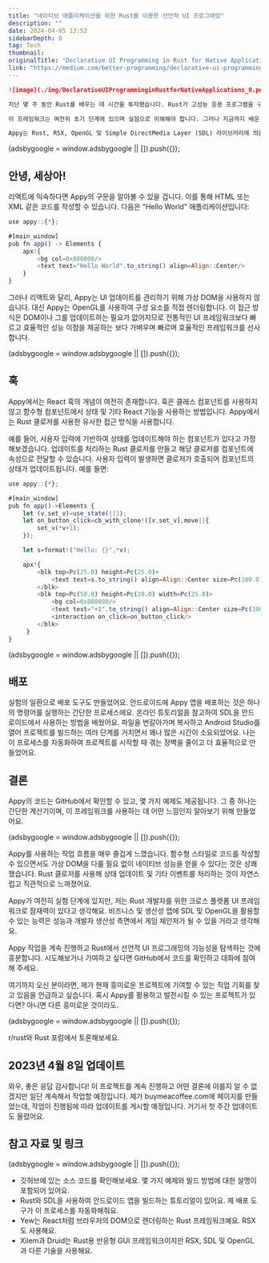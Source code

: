 ```yaml
---
title: "네이티브 애플리케이션을 위한 Rust를 이용한 선언적 UI 프로그래밍"
description: ""
date: 2024-04-05 13:52
sidebarDepth: 0
tag: Tech
thumbnail: 
originalTitle: "Declarative UI Programming in Rust for Native Applications"
link: "https://medium.com/better-programming/declarative-ui-programming-in-rust-for-native-applications-d93862886545"
---
```



```markdown
![image](./img/DeclarativeUIProgramminginRustforNativeApplications_0.png)

지난 몇 주 동안 Rust를 배우는 데 시간을 투자했습니다. Rust가 고성능 응용 프로그램을 구축하는 데 가지는 잠재력과 동시에 고수준 추상화에 매료되었습니다. 웹과 React 세계에서 왔기 때문에 Rust의 UI 프로그래밍 측면의 가능성을 탐험하기로 결정했습니다. 이 탐구의 결과물은 React에서 영감을 받은 실험적인 프레임워크인 Appy입니다. 이 프레임워크는 Rust의 성능 능력을 활용하여 OpenGL을 사용해 컴포넌트를 직접 렌더링합니다.

이 프레임워크는 여전히 초기 단계에 있으며 실험으로 이해해야 합니다. 그러나 지금까지 배운 것을 공유하고 Rust가 UI 프로그래밍을 위한 가능성에 대한 대화를 시작하는 데 흥분을 느낍니다.

Appy는 Rust, RSX, OpenGL 및 Simple DirectMedia Layer (SDL) 라이브러리에 의존하여 그래픽을 렌더링합니다. SDL은 크로스 플랫폼 기능을 제공하므로 Appy로 구축된 응용 프로그램은 여러 플랫폼에 배포될 수 있습니다. 그러나 현재 Android 및 데스크톱 버전의 배포 툴만 완전히 운영 중입니다. 그렇다고 해도 iOS 또는 wasm 도구 체인을 추가하는 것은 간단한 프로세스여야 합니다.
```

<!-- ui-log 수평형 -->
<ins class="adsbygoogle"
  style="display:block"
  data-ad-client="ca-pub-4877378276818686"
  data-ad-slot="9743150776"
  data-ad-format="auto"
  data-full-width-responsive="true"></ins>
<component is="script">
(adsbygoogle = window.adsbygoogle || []).push({});
</component>

## 안녕, 세상아!

리액트에 익숙하다면 Appy의 구문을 알아볼 수 있을 겁니다. 이를 통해 HTML 또는 XML 같은 코드를 작성할 수 있습니다. 다음은 "Hello World" 애플리케이션입니다:

```js
use appy::{*};

#[main_window]
pub fn app() -> Elements {
    apx!{
        <bg col=0x800000/>
        <text text="Hello World".to_string() align=Align::Center/>
    }
}
```

그러나 리액트와 달리, Appy는 UI 업데이트를 관리하기 위해 가상 DOM을 사용하지 않습니다. 대신 Appy는 OpenGL를 사용하여 구성 요소를 직접 렌더링합니다. 이 접근 방식은 DOM이나 그를 업데이트하는 필요가 없어지므로 전통적인 UI 프레임워크보다 빠르고 효율적인 성능 이점을 제공하는 보다 가벼우며 빠르며 효율적인 프레임워크를 선사합니다.

<!-- ui-log 수평형 -->
<ins class="adsbygoogle"
  style="display:block"
  data-ad-client="ca-pub-4877378276818686"
  data-ad-slot="9743150776"
  data-ad-format="auto"
  data-full-width-responsive="true"></ins>
<component is="script">
(adsbygoogle = window.adsbygoogle || []).push({});
</component>

## 훅

Appy에서는 React 훅의 개념이 여전히 존재합니다. 훅은 클래스 컴포넌트를 사용하지 않고 함수형 컴포넌트에서 상태 및 기타 React 기능을 사용하는 방법입니다. Appy에서는 Rust 클로저를 사용한 유사한 접근 방식을 사용합니다.

예를 들어, 사용자 입력에 기반하여 상태를 업데이트해야 하는 컴포넌트가 있다고 가정해보겠습니다. 업데이트를 처리하는 Rust 클로저를 만들고 해당 클로저를 컴포넌트에 속성으로 전달할 수 있습니다. 사용자 입력이 발생하면 클로저가 호출되어 컴포넌트의 상태가 업데이트됩니다. 예를 들면:

```js
use appy::{*};

#[main_window]
pub fn app()->Elements {
    let (v,set_v)=use_state(||1);
    let on_button_click=cb_with_clone!([v,set_v],move||{
        set_v(*v+1);
    });

    let s=format!("Hello: {}",*v);

    apx!{
        <blk top=Pc(25.0) height=Pc(25.0)>
            <text text=s.to_string() align=Align::Center size=Pc(100.0)/>
        </blk>
        <blk top=Pc(50.0) height=Pc(20.0) width=Pc(25.0)>
            <bg col=0x808080/>
            <text text="+1".to_string() align=Align::Center size=Pc(100.0)/>
            <interaction on_click=on_button_click/>
        </blk>
     }
}
```

<!-- ui-log 수평형 -->
<ins class="adsbygoogle"
  style="display:block"
  data-ad-client="ca-pub-4877378276818686"
  data-ad-slot="9743150776"
  data-ad-format="auto"
  data-full-width-responsive="true"></ins>
<component is="script">
(adsbygoogle = window.adsbygoogle || []).push({});
</component>

## 배포

실험의 일환으로 배포 도구도 만들었어요. 안드로이드에 Appy 앱을 배포하는 것은 하나의 명령어를 실행하는 간단한 프로세스에요. 온라인 튜토리얼을 참고하여 SDL을 안드로이드에서 사용하는 방법을 배웠어요. 파일을 번갈아가며 복사하고 Android Studio를 열어 프로젝트를 빌드하는 여러 단계를 거치면서 꽤나 많은 시간이 소요되었어요. 나는 이 프로세스를 자동화하여 프로젝트를 시작할 때 겪는 장벽을 줄이고 더 효율적으로 만들었어요.

## 결론

Appy의 코드는 GitHub에서 확인할 수 있고, 몇 가지 예제도 제공됩니다. 그 중 하나는 간단한 계산기이며, 이 프레임워크를 사용하는 데 어떤 느낌인지 알아보기 위해 만들었어요.

<!-- ui-log 수평형 -->
<ins class="adsbygoogle"
  style="display:block"
  data-ad-client="ca-pub-4877378276818686"
  data-ad-slot="9743150776"
  data-ad-format="auto"
  data-full-width-responsive="true"></ins>
<component is="script">
(adsbygoogle = window.adsbygoogle || []).push({});
</component>

Appy를 사용하는 작업 흐름을 매우 즐겁게 느꼈습니다. 함수형 스타일로 코드를 작성할 수 있으면서도 가상 DOM을 다룰 필요 없이 네이티브 성능을 얻을 수 있다는 것은 상쾌했습니다. Rust 클로저를 사용해 상태 업데이트 및 기타 이벤트를 처리하는 것이 자연스럽고 직관적으로 느껴졌어요.

Appy가 여전히 실험 단계에 있지만, 저는 Rust 개발자를 위한 크로스 플랫폼 UI 프레임워크로 잠재력이 있다고 생각해요. 비즈니스 및 생산성 앱에 SDL 및 OpenGL을 활용할 수 있는 능력은 성능과 개발자 생산성 측면에서 게임 체인저가 될 수 있을 거라고 생각해요.

Appy 작업을 계속 진행하고 Rust에서 선언적 UI 프로그래밍의 가능성을 탐색하는 것에 흥분합니다. 시도해보거나 기여하고 싶다면 GitHub에서 코드를 확인하고 대화에 참여해 주세요.

여기까지 오신 분이라면, 제가 현재 흥미로운 프로젝트에 기여할 수 있는 직업 기회를 찾고 있음을 언급하고 싶습니다. 혹시 Appy를 활용하고 발전시킬 수 있는 프로젝트가 있다면? 아니면 다른 흥미로운 것이라도.

<!-- ui-log 수평형 -->
<ins class="adsbygoogle"
  style="display:block"
  data-ad-client="ca-pub-4877378276818686"
  data-ad-slot="9743150776"
  data-ad-format="auto"
  data-full-width-responsive="true"></ins>
<component is="script">
(adsbygoogle = window.adsbygoogle || []).push({});
</component>

r/rust와 Rust 포럼에서 토론해보세요.

## 2023년 4월 8일 업데이트

와우, 좋은 응답 감사합니다! 이 프로젝트를 계속 진행하고 어떤 결론에 이를지 알 수 없겠지만 일단 계속해서 작업할 예정입니다. 제가 buymeacoffee.com에 페이지를 만들었는데, 작업이 진행됨에 따라 업데이트를 게시할 예정입니다. 거기서 첫 주간 업데이트도 올렸어요.

## 참고 자료 및 링크

<!-- ui-log 수평형 -->
<ins class="adsbygoogle"
  style="display:block"
  data-ad-client="ca-pub-4877378276818686"
  data-ad-slot="9743150776"
  data-ad-format="auto"
  data-full-width-responsive="true"></ins>
<component is="script">
(adsbygoogle = window.adsbygoogle || []).push({});
</component>

- 깃허브에 있는 소스 코드를 확인해보세요. 몇 가지 예제와 빌드 방법에 대한 설명이 포함되어 있어요.
- Rust와 SDL을 사용하여 안드로이드 앱을 빌드하는 튜토리얼이 있어요. 제 배포 도구가 이 프로세스를 자동화해줘요.
- Yew는 React처럼 브라우저의 DOM으로 렌더링하는 Rust 프레임워크예요. RSX도 사용해요.
- Xilem과 Druid는 Rust용 반응형 GUI 프레임워크이지만 RSX, SDL 및 OpenGL과 다른 기술을 사용해요.